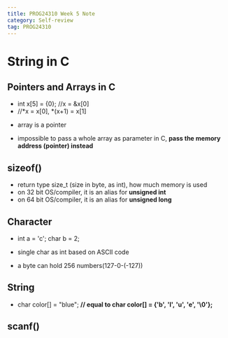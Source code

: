 ```yaml
---
title: PROG24310 Week 5 Note
category: Self-review
tag: PROG24310
---
```

# String in C
## Pointers and Arrays in C
* int x[5] = {0}; //x = &x[0]
* //*x = x[0], *(x+1) = x[1]
 - array is a pointer
* impossible to pass a whole array as parameter in C, **pass the memory address (pointer) instead**
## sizeof()
* return type size_t (size in byte, as int), how much memory is used
* on 32 bit OS/compiler, it is an alias for **unsigned int**
* on 64 bit OS/compiler, it is an alias for **unsigned long**
## Character
* int a = 'c'; char b = 2;
 - single char as int based on ASCII code
* a byte can hold 256 numbers(127-0-(-127))
## String
* char color[] = "blue"; **// equal to char color[] = {'b', 'l', 'u', 'e', '\0'};**
## scanf()